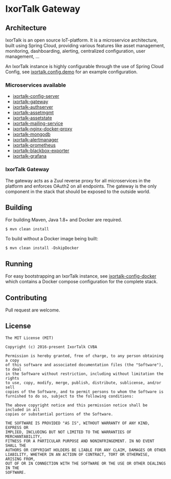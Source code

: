 # IxorTalk Gateway

## Architecture

IxorTalk is an open source IoT-platform.  It is a microservice architecture, built using Spring Cloud, providing various features like asset management, monitoring, dashboarding, alerting, centralized configuration, user management, ... 

An IxorTalk instance is highly configurable through the use of Spring Cloud Config, see [ixortalk.config.demo](https://github.com/ixortalk/ixortalk.config.demo) for an example configuration.

### Microservices available

* [ixortalk-config-server](https://github.com/ixortalk/ixortalk-config-server)
* [ixortalk-gateway](https://github.com/ixortalk/ixortalk-gateway)
* [ixortalk-authserver](https://github.com/ixortalk/ixortalk-authserver)
* [ixortalk-assetmgmt](https://github.com/ixortalk/ixortalk-assetmgmt)
* [ixortalk-assetstate](https://github.com/ixortalk/ixortalk-assetstate)
* [ixortalk-mailing-service](https://github.com/ixortalk/ixortalk-mailing-service)
* [ixortalk-nginx-docker-proxy](https://github.com/ixortalk/ixortalk-nginx-docker-proxy)
* [ixortalk-mongodb](https://github.com/ixortalk/ixortalk-mongodb)
* [ixortalk-alertmanager](https://github.com/ixortalk/ixortalk-alertmanager)
* [ixortalk-prometheus](https://github.com/ixortalk/ixortalk-prometheus)
* [ixortalk-blackbox-exporter](https://github.com/ixortalk/ixortalk-blackbox-exporter)
* [ixortalk-grafana](https://github.com/ixortalk/ixortalk-grafana)

### IxorTalk Gateway 

The gateway acts as a Zuul reverse proxy for all microservices in the platform and enforces OAuth2 on all endpoints.  The gateway is the only component in the stack that should be exposed to the outside world.

## Building

For building Maven, Java 1.8+ and Docker are required. 

```
$ mvn clean install
```

To build without a Docker image being built:

```
$ mvn clean install -DskipDocker
```

## Running

For easy bootstrapping an IxorTalk instance, see [ixortalk-config-docker](https://github.com/ixortalkadmin/ixortalk-config-docker) which contains a Docker compose configuration for the complete stack.

## Contributing

Pull request are welcome.

## License

```
The MIT License (MIT)

Copyright (c) 2016-present IxorTalk CVBA

Permission is hereby granted, free of charge, to any person obtaining a copy
of this software and associated documentation files (the "Software"), to deal
in the Software without restriction, including without limitation the rights
to use, copy, modify, merge, publish, distribute, sublicense, and/or sell
copies of the Software, and to permit persons to whom the Software is
furnished to do so, subject to the following conditions:

The above copyright notice and this permission notice shall be included in all
copies or substantial portions of the Software.

THE SOFTWARE IS PROVIDED "AS IS", WITHOUT WARRANTY OF ANY KIND, EXPRESS OR
IMPLIED, INCLUDING BUT NOT LIMITED TO THE WARRANTIES OF MERCHANTABILITY,
FITNESS FOR A PARTICULAR PURPOSE AND NONINFRINGEMENT. IN NO EVENT SHALL THE
AUTHORS OR COPYRIGHT HOLDERS BE LIABLE FOR ANY CLAIM, DAMAGES OR OTHER
LIABILITY, WHETHER IN AN ACTION OF CONTRACT, TORT OR OTHERWISE, ARISING FROM,
OUT OF OR IN CONNECTION WITH THE SOFTWARE OR THE USE OR OTHER DEALINGS IN THE
SOFTWARE.
```
